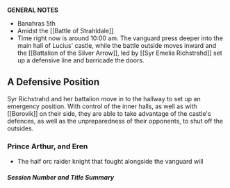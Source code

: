 **GENERAL NOTES**
- Banahras 5th
- Amidst the [[Battle of Strahldale]]
- Time right now is around 10:00 am. The vanguard press deeper into the main hall of Lucius' castle, while the battle outside moves inward and the [[Battalion of the Silver Arrow]], led by [[Syr Emelia Richstrahd]] set up a defensive line and barricade the doors.

## A Defensive Position
Syr Richstrahd and her battalion move in to the hallway to set up an emergency position. With control of the inner halls, as well as with [[Borovik]] on their side, they are able to take advantage of the castle's defences, as well as the unpreparedness of their opponents, to shut off the outsides.
### Prince Arthur, and Eren
- The half orc raider knight that fought alongside the vanguard will


##### Session *Number and Title* Summary